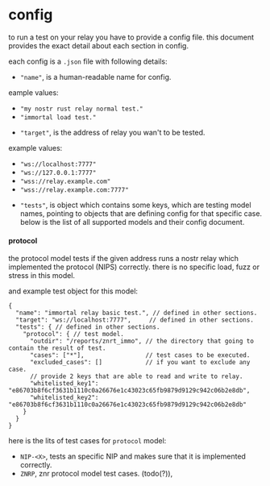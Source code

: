 # config

to run a test on your relay you have to provide a config file. this document provides the exact detail
about each section in config.

each config is a `.json` file with following details:

* `"name"`, is a human-readable name for config.

eample values:

- `"my nostr rust relay normal test."`
- `"immortal load test."`

* `"target"`, is the address of relay you wan't to be tested.

example values:

- `"ws://localhost:7777"`
- `"ws://127.0.0.1:7777"`
- `"wss://relay.example.com"`
- `"wss://relay.example.com:7777"`

* `"tests"`, is object which contains some keys, which are testing model names, pointing to objects
that are defining config for that specific case. below is the list of all supported models and their config document.

#### protocol

the protocol model tests if the given address runs a nostr relay which implemented the protocol (NIPS) correctly.
there is no specific load, fuzz or stress in this model.

and example test object for this model:

```jsonc
{
  "name": "immortal relay basic test.", // defined in other sections.
  "target": "ws://localhost:7777",     // defined in other sections.
  "tests": { // defined in other sections.
    "protocol": { // test model.
      "outdir": "/reports/znrt_immo", // the directory that going to contain the result of test.
      "cases": ["*"],                 // test cases to be executed.
      "excluded_cases": []            // if you want to exclude any case.
      // provide 2 keys that are able to read and write to relay.
      "whitelisted_key1": "e86703b8f6cf3631b1110c0a26676e1c43023c65fb9879d9129c942c06b2e8db",
      "whitelisted_key2": "e86703b8f6cf3631b1110c0a26676e1c43023c65fb9879d9129c942c06b2e8db"
    }
  }
}
```

here is the lits of test cases for `protocol` model:

- `NIP-<X>`, tests an specific NIP and makes sure that it is implemented correctly.
- `ZNRP`, znr protocol model test cases. (todo(?)),
